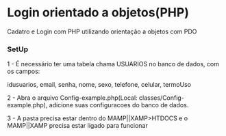 # Login orientado a objetos(PHP)
Cadatro e Login com PHP utilizando orientação a objetos com PDO

### SetUp

1 - É necessário ter uma tabela chama USUARIOS no banco de dados, com os campos:

idusuarios,
email,
senha,
nome,
sexo,
telefone,
celular,
termoUso

2 - Abra o arquivo Config-example.php(Local: classes/Config-example.php), adicione suas configuracoes do banco de dados.

3 - A pasta precisa estar dentro do MAMP||XAMP>HTDOCS e o MAMP||XAMP precisa estar ligado para funcionar

